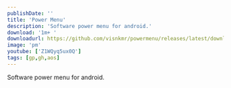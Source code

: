 ```yaml
---
publishDate: ''
title: 'Power Menu'
description: 'Software power menu for android.'
download: '1m+ '
downloadurl: https://github.com/visnkmr/powermenu/releases/latest/download/app-release.apk
image: 'pm'
youtube: ['Z1WQyq5ux0Q']
tags: [gp,gh,aos]
---
```


Software power menu for android.

